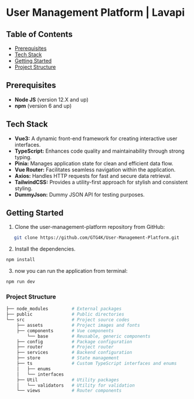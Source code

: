 # User Management Platform | Lavapi

## Table of Contents

- [Prerequisites](#prerequisites)
- [Tech Stack](#tech-stack)
- [Getting Started](#getting-started)
- [Project Structure](#project-structure)

## Prerequisites

- **Node JS** (version 12.X and up)
- **npm** (version 6 and up)

## Tech Stack

- **Vue3:** A dynamic front-end framework for creating interactive user interfaces.
- **TypeScript:** Enhances code quality and maintainability through strong typing.
- **Pinia:** Manages application state for clean and efficient data flow.
- **Vue Router:** Facilitates seamless navigation within the application.
- **Axios:** Handles HTTP requests for fast and secure data retrieval.
- **TailwindCSS:** Provides a utility-first approach for stylish and consistent styling.
- **DummyJson:** Dummy JSON API for testing purposes.

## Getting Started

1. Clone the user-management-platform repository from GitHub:

```sh
   git clone https://github.com/GTG4K/User-Management-Platform.git
```

2. Install the dependencies.

```sh
npm install
```

3. now you can run the application from terminal:

```sh
npm run dev
```

### Project Structure

```bash
├── node_modules         # External packages
├── public               # Public directories
└── src                  # Project source codes
    ├── assets           # Project images and fonts
    ├── components       # Vue components
        └── base         # Reusable, generic components
    ├── config           # Package configuration
    ├── router           # Project router
    ├── services         # Backend configuration
    ├── store            # State management
    ├── ts               # Custom TypeScript interfaces and enums
    │   ├── enums
    │   └── interfaces
    ├── Util             # Utility packages
    │   └── validators   # Utility for validation
    └── views            # Router components

```